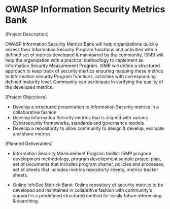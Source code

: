 OWASP Information Security Metrics Bank
==========================================

[Project Description]

OWASP Information Security Metrics Bank will help organizations quickly assess their Information Security Program functions and activities with a defined set of metrics developed & maintained by the community. ISMB will help the organization with a practical methodlogy to implement an Information Security Measurement Program. ISMB will define a structured approach to keep track of security mertics ensuring mapping these metrics to Information security Program functions, activities with corresponding defined maturity level. Community can participate in verifying the quality of the developed metrics.

[Project Objectives]

* Develop a structured presentation to Information Security metrics in a collaborative fashion
* Develop Information Security metrics that is aligned with various Cybersecurity frameworks, standards and governance models
* Develop a repositority to allow community to design & develop, evaluate and share metrics

[Planned Deliverables]

* Information Security Measurement Program toolkit: ISMP program development methodology, program development sample project plan, set of documents that includes program charter, policies and processes, set of sheets that includes metrics repositorty sheets, metrics tracker sheets.

* Online InfoSec Metrick Bank: Online repository of security metrics to be developed and maintained in collabritive fashion with community's support in a predefined structured method for easily future referencing & searching.


